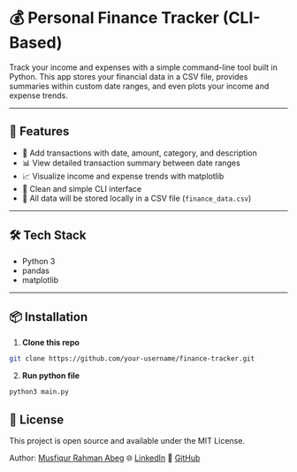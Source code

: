 # 💰 Personal Finance Tracker (CLI-Based)

Track your income and expenses with a simple command-line tool built in Python. This app stores your financial data in a CSV file, provides summaries within custom date ranges, and even plots your income and expense trends.

---

## 🚀 Features

- 📅 Add transactions with date, amount, category, and description
- 📊 View detailed transaction summary between date ranges
- 📈 Visualize income and expense trends with matplotlib
- 🧠 Clean and simple CLI interface
- 📁 All data will be stored locally in a CSV file (`finance_data.csv`)

---

## 🛠️ Tech Stack

- Python 3
- pandas
- matplotlib

---

## 📦 Installation

1. **Clone this repo**

```bash
git clone https://github.com/your-username/finance-tracker.git
```

2. **Run python file**

```bash
python3 main.py
```

## 📜 License
This project is open source and available under the MIT License.

Author: [Musfiqur Rahman Abeg](https://www.facebook.com/musfiqurr.abeg)
🌐 [LinkedIn](https://www.linkedin.com/in/musfiqurrabeg) 
🌟 [GitHub](https://github.com/musfiqurrabeg)